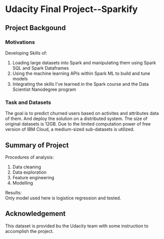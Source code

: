 # Udacity Final Project--Sparkify


## Project Backgound
### Motivations
Developing Skills of:  
1. Loading large datasets into Spark and manipulating them using Spark SQL and Spark Dataframes
2. Using the machine learning APIs within Spark ML to build and tune models
3. Integrating the skills I've learned in the Spark course and the Data Scientist Nanodegree program

### Task and Datasets 
The goal is to predict churned users based on activites and attributes data of them. And deploy the solution on a distributed system.
The size of original datasets is 12GB. Due to the limited computation power of free version of IBM Cloud, a medium-sized sub-datasets is utilized.  



## Summary of Project
Procedures of analysis:  
1. Data cleaning
2. Data exploration
3. Feature engineering
4. Modelling

Results:  
Only model used here is logistice regression and tested.


## Acknowledgement
This dataset is provided bu the Udacity team with some instruction to accomplish the project.
